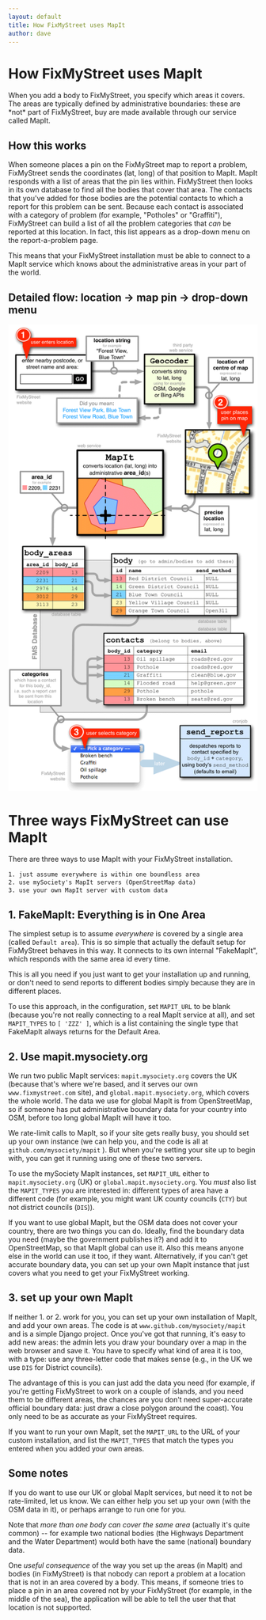 ```yaml
---
layout: default
title: How FixMyStreet uses MapIt
author: dave
---
```


# How FixMyStreet uses MapIt

<p class="lead">
When you add a body to FixMyStreet, you specify which areas it covers. The
areas are typically defined by administrative boundaries: these are *not* part
of FixMyStreet, buy are made available through our service called MapIt.
</p>

## How this works

When someone places a pin on the FixMyStreet map to report a problem,
FixMyStreet sends the coordinates (lat, long) of that position to MapIt. MapIt
responds with a list of areas that the pin lies within. FixMyStreet then looks
in its own database to find all the bodies that cover that area. The contacts
that you've added for those bodies are the potential contacts to which a
report for this problem can be sent. Because each contact is associated with a
category of problem (for example, "Potholes" or "Graffiti"), FixMyStreet can
build a list of all the problem categories that *can* be reported at this
location. In fact, this list appears as a drop-down menu on the report-a-problem page.

This means that your FixMyStreet installation must be able to connect to a
MapIt service which knows about the administrative areas in your part of the
world. 

## Detailed flow: location &rarr; map pin &rarr; drop-down menu

![FMS bodies and contacts](/images/fms_bodies_and_contacts.png)


# Three ways FixMyStreet can use MapIt

There are three ways to use MapIt with your FixMyStreet installation.

    1. just assume everywhere is within one boundless area
    2. use mySociety's MapIt servers (OpenStreetMap data)
    3. use your own MapIt server with custom data



## 1. FakeMapIt: Everything is in One Area

The simplest setup is to assume *everywhere* is covered by a single area
(called `Default area`). This is so simple that actually the default setup for
FixMyStreet behaves in this way. It connects to its own internal "FakeMapIt",
which responds with the same area id every time.

This is all you need if you just want to get your installation up and running,
or don't need to send reports to different bodies simply because they are in
different places.

To use this approach, in the configuration, set `MAPIT_URL` to be blank
(because you're not really connecting to a real MapIt service at all), and set
`MAPIT_TYPES` to `[ 'ZZZ' ]`, which is a list containing the single type that
FakeMapIt always returns for the Default Area.


## 2. Use mapit.mysociety.org

We run two public MapIt services: `mapit.mysociety.org` covers the UK (because
that's where we're based, and it serves our own `www.fixmystreet.com` site),
and `global.mapit.mysociety.org`, which covers the whole world. The data we
use for global MapIt is from OpenStreetMap, so if someone has put
administrative boundary data for your country into OSM, before too long global
MapIt will have it too.

We rate-limit calls to MapIt, so if your site gets really busy, you should set
up your own instance (we can help you, and the code is all at
`github.com/mysociety/mapit` ). But when you're setting your site up to begin
with, you can get it running using one of these two servers.

To use the mySociety MapIt instances, set `MAPIT_URL` either to
`mapit.mysociety.org` (UK) or `global.mapit.mysociety.org`. You *must* also list
the `MAPIT_TYPES` you are interested in: different types of area have a
different code (for example, you might want UK county councils (`CTY`) but not
district councils (`DIS`)).

If you want to use global MapIt, but the OSM data does not cover your country,
there are two things you can do. Ideally, find the boundary data you need
(maybe the government publishes it?) and add it to OpenStreetMap, so that
MapIt global can use it. Also this means anyone else in the world can use it
too, if they want. Alternatively, if you can't get accurate boundary data,
you can set up your own MapIt instance that just covers what you need to get
your FixMyStreet working.


## 3. set up your own MapIt

If neither 1. or 2. work for you, you can set up your own installation of
MapIt, and add your own areas. The code is at `www.github.com/mysociety/mapit`
and is a simple Django project. Once you've got that running, it's easy to add
new areas: the admin lets you draw your boundary over a map in the web browser
and save it. You have to specify what kind of area it is too, with a type:
use any three-letter code that makes sense (e.g., in the UK we use `DIS` for
District councils).

The advantage of this is you can just add the data you need (for example, if
you're getting FixMyStreet to work on a couple of islands, and you need them
to be different areas, the chances are you don't need super-accurate official
boundary data: just draw a close polygon around the coast). You only need to
be as accurate as your FixMyStreet requires.

If you want to run your own MapIt, set the `MAPIT_URL` to the URL of your custom installation, and list the `MAPIT_TYPES` that match the types you entered when you added your own areas.


## Some notes

If you do want to use our UK or global MapIt services, but need it to not be
rate-limited, let us know. We can either help you set up your own (with the
OSM data in it), or perhaps arrange to run one for you.

Note that *more than one body can cover the same area* (actually it's
quite common) -- for example two national bodies (the Highways Department and
the Water Department) would both have the same (national) boundary data.

One *useful consequence* of the way you set up the areas (in MapIt) and bodies (in FixMyStreet) is that nobody can report a problem at a location that is not in an area covered by a body. This means, if someone tries to place a pin in an area covered not by your FixMyStreet (for example, in the middle of the sea), the application will be able to tell the user that that location is not supported.














